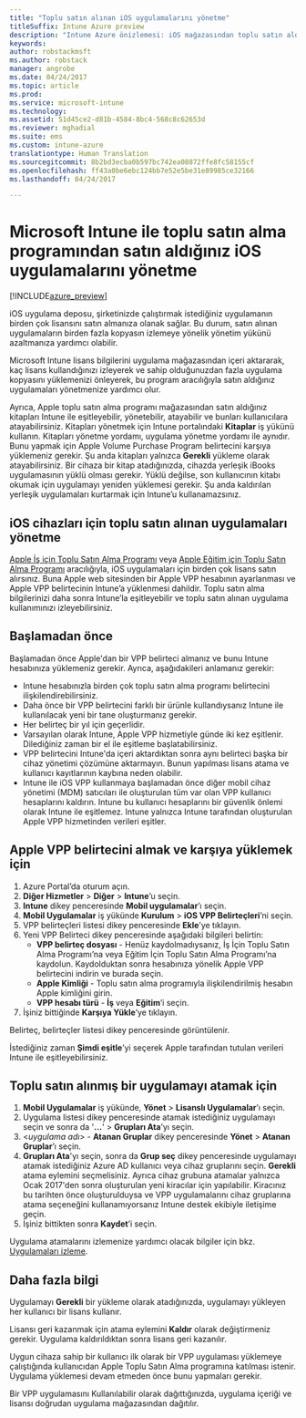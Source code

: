 ```yaml
---
title: "Toplu satın alınan iOS uygulamalarını yönetme"
titleSuffix: Intune Azure preview
description: "Intune Azure önizlemesi: iOS mağazasından toplu satın aldığınız uygulamaları Intune’a eşitlemeyi, ardından bunların kullanımını yönetmeyi ve izlemeyi öğrenin."
keywords: 
author: robstackmsft
ms.author: robstack
manager: angrobe
ms.date: 04/24/2017
ms.topic: article
ms.prod: 
ms.service: microsoft-intune
ms.technology: 
ms.assetid: 51d45ce2-d81b-4584-8bc4-568c8c62653d
ms.reviewer: mghadial
ms.suite: ems
ms.custom: intune-azure
translationtype: Human Translation
ms.sourcegitcommit: 8b2bd3ecba0b597bc742ea08872ffe8fc58155cf
ms.openlocfilehash: ff43a0be6ebc124bb7e52e5be31e89985ce32166
ms.lasthandoff: 04/24/2017

---
```


# <a name="how-to-manage-ios-apps-you-purchased-through-a-volume-purchase-program-with-microsoft-intune"></a>Microsoft Intune ile toplu satın alma programından satın aldığınız iOS uygulamalarını yönetme


[!INCLUDE[azure_preview](../includes/azure_preview.md)]

iOS uygulama deposu, şirketinizde çalıştırmak istediğiniz uygulamanın birden çok lisansını satın almanıza olanak sağlar. Bu durum, satın alınan uygulamaların birden fazla kopyasın izlemeye yönelik yönetim yükünü azaltmanıza yardımcı olabilir.

Microsoft Intune lisans bilgilerini uygulama mağazasından içeri aktararak, kaç lisans kullandığınızı izleyerek ve sahip olduğunuzdan fazla uygulama kopyasını yüklemenizi önleyerek, bu program aracılığıyla satın aldığınız uygulamaları yönetmenize yardımcı olur.

Ayrıca, Apple toplu satın alma programı mağazasından satın aldığınız kitapları Intune ile eşitleyebilir, yönetebilir, atayabilir ve bunları kullanıcılara atayabilirsiniz. Kitapları yönetmek için Intune portalındaki **Kitaplar** iş yükünü kullanın. Kitapları yönetme yordamı, uygulama yönetme yordamı ile aynıdır.
Bunu yapmak için Apple Volume Purchase Program belirtecini karşıya yüklemeniz gerekir. Şu anda kitapları yalnızca **Gerekli** yükleme olarak atayabilirsiniz.
Bir cihaza bir kitap atadığınızda, cihazda yerleşik iBooks uygulamasının yüklü olması gerekir. Yüklü değilse, son kullanıcının kitabı okumak için uygulamayı yeniden yüklemesi gerekir. Şu anda kaldırılan yerleşik uygulamaları kurtarmak için Intune’u kullanamazsınız.


## <a name="manage-volume-purchased-apps-for-ios-devices"></a>iOS cihazları için toplu satın alınan uygulamaları yönetme
[Apple İş için Toplu Satın Alma Programı](http://www.apple.com/business/vpp/) veya [Apple Eğitim için Toplu Satın Alma Programı](http://volume.itunes.apple.com/us/store) aracılığıyla, iOS uygulamaları için birden çok lisans satın alırsınız. Buna Apple web sitesinden bir Apple VPP hesabının ayarlanması ve Apple VPP belirtecinin Intune’a yüklenmesi dahildir.  Toplu satın alma bilgilerinizi daha sonra Intune’la eşitleyebilir ve toplu satın alınan uygulama kullanımınızı izleyebilirsiniz.

## <a name="before-you-start"></a>Başlamadan önce
Başlamadan önce Apple'dan bir VPP belirteci almanız ve bunu Intune hesabınıza yüklemeniz gerekir. Ayrıca, aşağıdakileri anlamanız gerekir:

* Intune hesabınızla birden çok toplu satın alma programı belirtecini ilişkilendirebilirsiniz.
* Daha önce bir VPP belirtecini farklı bir ürünle kullandıysanız Intune ile kullanılacak yeni bir tane oluşturmanız gerekir.
* Her belirteç bir yıl için geçerlidir.
* Varsayılan olarak Intune, Apple VPP hizmetiyle günde iki kez eşitlenir. Dilediğiniz zaman bir el ile eşitleme başlatabilirsiniz.
* VPP belirtecini Intune'da içeri aktardıktan sonra aynı belirteci başka bir cihaz yönetimi çözümüne aktarmayın. Bunun yapılması lisans atama ve kullanıcı kayıtlarının kaybına neden olabilir.
* Intune ile iOS VPP kullanmaya başlamadan önce diğer mobil cihaz yönetimi (MDM) satıcıları ile oluşturulan tüm var olan VPP kullanıcı hesaplarını kaldırın. Intune bu kullanıcı hesaplarını bir güvenlik önlemi olarak Intune ile eşitlemez. Intune yalnızca Intune tarafından oluşturulan Apple VPP hizmetinden verileri eşitler.

## <a name="to-get-and-upload-an-apple-vpp-token"></a>Apple VPP belirtecini almak ve karşıya yüklemek için

1. Azure Portal’da oturum açın.
2. **Diğer Hizmetler** > **Diğer** > **Intune**’u seçin.
3. **Intune** dikey penceresinde **Mobil uygulamalar**’ı seçin.
1.  **Mobil Uygulamalar** iş yükünde **Kurulum** > **iOS VPP Belirteçleri**’ni seçin.
2.  VPP belirteçleri listesi dikey penceresinde **Ekle**’ye tıklayın.
3.  Yeni VPP Belirteci dikey penceresinde aşağıdaki bilgileri belirtin:
    - **VPP belirteç dosyası** - Henüz kaydolmadıysanız, İş İçin Toplu Satın Alma Programı’na veya Eğitim İçin Toplu Satın Alma Programı’na kaydolun. Kaydolduktan sonra hesabınıza yönelik Apple VPP belirtecini indirin ve burada seçin.
    - **Apple Kimliği** - Toplu satın alma programıyla ilişkilendirilmiş hesabın Apple kimliğini girin.
    - **VPP hesabı türü** - **İş** veya **Eğitim**’i seçin.
4. İşiniz bittiğinde **Karşıya Yükle**‘ye tıklayın.

Belirteç, belirteçler listesi dikey penceresinde görüntülenir.


İstediğiniz zaman **Şimdi eşitle**’yi seçerek Apple tarafından tutulan verileri Intune ile eşitleyebilirsiniz.

## <a name="to-assign-a-volume-purchased-app"></a>Toplu satın alınmış bir uygulamayı atamak için

1. **Mobil Uygulamalar** iş yükünde, **Yönet** > **Lisanslı Uygulamalar**’ı seçin.
2. Uygulama listesi dikey penceresinde atamak istediğiniz uygulamayı seçin ve sonra da '**...**' > **Grupları Ata**’yı seçin.
3. <*uygulama adı*> - **Atanan Gruplar** dikey penceresinde **Yönet** > **Atanan Gruplar**’ı seçin.
4. **Grupları Ata**'yı seçin, sonra da **Grup seç** dikey penceresinde uygulamayı atamak istediğiniz Azure AD kullanıcı veya cihaz gruplarını seçin.
**Gerekli** atama eylemini seçmelisiniz. Ayrıca cihaz grubuna atamalar yalnızca Ocak 2017'den sonra oluşturulan yeni kiracılar için yapılabilir. Kiracınız bu tarihten önce oluşturulduysa ve VPP uygulamalarını cihaz gruplarına atama seçeneğini kullanamıyorsanız Intune destek ekibiyle iletişime geçin.
5. İşiniz bittikten sonra **Kaydet**’i seçin.

Uygulama atamalarını izlemenize yardımcı olacak bilgiler için bkz. [Uygulamaları izleme](monitor-apps.md).

## <a name="further-information"></a>Daha fazla bilgi

Uygulamayı **Gerekli** bir yükleme olarak atadığınızda, uygulamayı yükleyen her kullanıcı bir lisans kullanır.

Lisansı geri kazanmak için atama eylemini **Kaldır** olarak değiştirmeniz gerekir. Uygulama kaldırıldıktan sonra lisans geri kazanılır.

Uygun cihaza sahip bir kullanıcı ilk olarak bir VPP uygulaması yüklemeye çalıştığında kullanıcıdan Apple Toplu Satın Alma programına katılması istenir. Uygulama yüklemesi devam etmeden önce bunu yapmaları gerekir.

Bir VPP uygulamasını Kullanılabilir olarak dağıttığınızda, uygulama içeriği ve lisansı doğrudan uygulama mağazasından dağıtılır.

